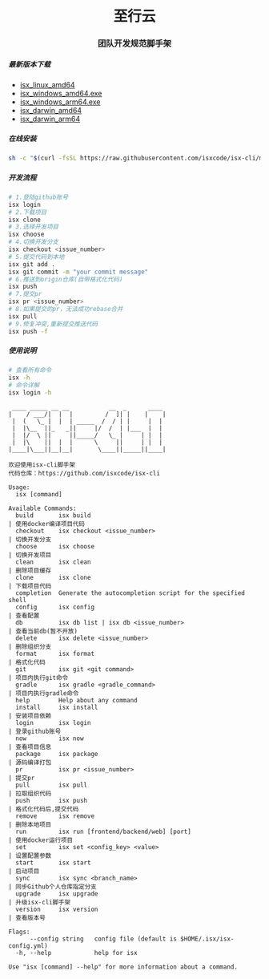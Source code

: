 <h1 align="center">
  至行云
</h1>

<h3 align="center">
  团队开发规范脚手架
</h3>

##### 最新版本下载

- [isx_linux_amd64](https://isxcode.oss-cn-shanghai.aliyuncs.com/zhixingyun/isx_linux_amd64)
- [isx_windows_amd64.exe](https://isxcode.oss-cn-shanghai.aliyuncs.com/zhixingyun/isx_windows_amd64.exe)
- [isx_windows_arm64.exe](https://isxcode.oss-cn-shanghai.aliyuncs.com/zhixingyun/isx_windows_arm64.exe)
- [isx_darwin_amd64](https://isxcode.oss-cn-shanghai.aliyuncs.com/zhixingyun/isx_darwin_amd64)
- [isx_darwin_arm64](https://isxcode.oss-cn-shanghai.aliyuncs.com/zhixingyun/isx_darwin_arm64)

##### 在线安装

```bash
sh -c "$(curl -fsSL https://raw.githubusercontent.com/isxcode/isx-cli/main/install.sh)"
```

##### 开发流程

```bash
# 1.登陆github账号
isx login
# 2.下载项目
isx clone
# 3.选择开发项目
isx choose
# 4.切换开发分支
isx checkout <issue_number>
# 5.提交代码到本地
isx git add .
isx git commit -m "your commit message"
# 6.推送到origin仓库(自带格式化代码)
isx push
# 7.提交pr
isx pr <issue_number>
# 8.如果提交的pr，无法成功rebase合并
isx pull 
# 9.修复冲突,重新提交推送代码
isx push -f
```

##### 使用说明

```bash
# 查看所有命令
isx -h
# 命令详解
isx login -h
```

```text
 ____ _____ __ __           __  _      ____ 
|    / ___/|  |  |         /  ]| |    |    |
 |  (   \_ |  |  | _____  /  / | |     |  | 
 |  |\__  ||_   _||     |/  /  | |___  |  | 
 |  |/  \ ||     ||_____/   \_ |     | |  | 
 |  |\    ||  |  |      \     ||     | |  | 
|____|\___||__|__|       \____||_____||____|

欢迎使用isx-cli脚手架
代码仓库：https://github.com/isxcode/isx-cli

Usage:
  isx [command]

Available Commands:
  build       isx build                                                        | 使用docker编译项目代码
  checkout    isx checkout <issue_number>                                      | 切换开发分支
  choose      isx choose                                                       | 切换开发项目
  clean       isx clean                                                        | 删除项目缓存
  clone       isx clone                                                        | 下载项目代码
  completion  Generate the autocompletion script for the specified shell
  config      isx config                                                       | 查看配置
  db          isx db list | isx db <issue_number>                              | 查看当前db(暂不开放)
  delete      isx delete <issue_number>                                        | 删除组织分支
  format      isx format                                                       | 格式化代码
  git         isx git <git command>                                            | 项目内执行git命令
  gradle      isx gradle <gradle_command>                                      | 项目内执行gradle命令
  help        Help about any command
  install     isx install                                                      | 安装项目依赖
  login       isx login                                                        | 登录github账号
  now         isx now                                                          | 查看项目信息
  package     isx package                                                      | 源码编译打包
  pr          isx pr <issue_number>                                            | 提交pr
  pull        isx pull                                                         | 拉取组织代码
  push        isx push                                                         | 格式化代码后,提交代码
  remove      isx remove                                                       | 删除本地项目
  run         isx run [frontend/backend/web] [port]                            | 使用docker运行项目
  set         isx set <config_key> <value>                                     | 设置配置参数
  start       isx start                                                        | 启动项目
  sync        isx sync <branch_name>                                           | 同步Github个人仓库指定分支
  upgrade     isx upgrade                                                      | 升级isx-cli脚手架
  version     isx version                                                      | 查看版本号

Flags:
      --config string   config file (default is $HOME/.isx/isx-config.yml)
  -h, --help            help for isx

Use "isx [command] --help" for more information about a command.
```